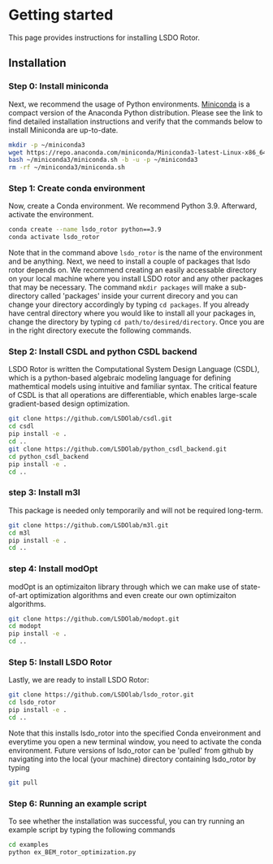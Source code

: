 # Getting started
This page provides instructions for installing LSDO Rotor.

## Installation



### Step 0: Install miniconda
Next, we recommend the usage of Python environments. [Miniconda](https://docs.conda.io/projects/miniconda/en/latest/) is a compact version of the Anaconda Python distribution. Please see the link to find detailed installation instructions and verify that the commands below to install Miniconda are up-to-date. 

```sh
mkdir -p ~/miniconda3
wget https://repo.anaconda.com/miniconda/Miniconda3-latest-Linux-x86_64.sh -O ~/miniconda3/miniconda.sh
bash ~/miniconda3/miniconda.sh -b -u -p ~/miniconda3
rm -rf ~/miniconda3/miniconda.sh
```

### Step 1: Create conda environment
Now, create a Conda environment. We recommend Python 3.9. Afterward, activate the environment.

```sh
conda create --name lsdo_rotor python==3.9
conda activate lsdo_rotor
```

Note that in the command above `lsdo_rotor` is the name of the environment and be anything. Next, we need to install a couple of packages that lsdo rotor depends on. We recommend creating an easily 
accessable directory on your local machine where you install LSDO rotor and any other packages that may be necessary. The command  `mkdir packages` will make a sub-directory called 'packages'
inside your current direcory and you can change your directory accordingly by typing `cd packages`. If you already have central directory where you would like to install all your packages in, 
change the directory by typing `cd path/to/desired/directory`. Once you are in the right directory execute the following commands.

### Step 2: Install CSDL and python CSDL backend
LSDO Rotor is written the Computational System Design Language (CSDL), which is a python-based algebraic modeling language for defining mathemtical models using intuitive and familiar syntax. The critical feature of CSDL is that 
all operations are differentiable, which enables large-scale gradient-based design optimization. 

```sh
git clone https://github.com/LSDOlab/csdl.git
cd csdl
pip install -e .
cd ..
git clone https://github.com/LSDOlab/python_csdl_backend.git
cd python_csdl_backend
pip install -e .
cd ..
```

### step 3: Install m3l
This package is needed only temporarily and will not be required long-term.
```sh
git clone https://github.com/LSDOlab/m3l.git
cd m3l
pip install -e .
cd ..
```

### step 4: Install modOpt
modOpt is an optimizaiton library through which we can make use of state-of-art optimization algorithms and even create our own optimizaiton algorithms.
```sh
git clone https://github.com/LSDOlab/modopt.git
cd modopt
pip install -e .
cd ..
```

### Step 5: Install LSDO Rotor
Lastly, we are ready to install LSDO Rotor:

```sh
git clone https://github.com/LSDOlab/lsdo_rotor.git
cd lsdo_rotor
pip install -e .
cd ..
```

Note that this installs lsdo_rotor into the specified Conda enveironment and everytime you open a new terminal window, you need to activate the conda environment. Future versions of lsdo_rotor can be 'pulled' from github by navigating into the local (your machine) directory containing lsdo_rotor by typing

```sh
git pull
```

### Step 6: Running an example script
To see whether the installation was successful, you can try running an example script by typing the following commands

```sh
cd examples
python ex_BEM_rotor_optimization.py
```